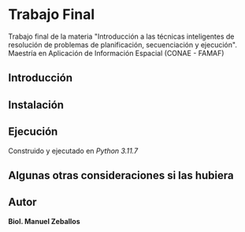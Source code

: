 # Trabajo Final  
Trabajo final de la materia "Introducción a las técnicas inteligentes de resolución de problemas de planificación, secuenciación y ejecución". Maestría en Aplicación de Información Espacial (CONAE - FAMAF)
## Introducción  
## Instalación  
## Ejecución  
Construido y ejecutado en *Python 3.11.7*
## Algunas otras consideraciones si las hubiera  
## Autor  
**Biol. Manuel Zeballos**